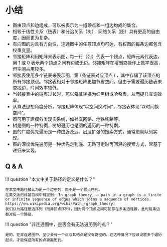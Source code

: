# 小结

- 图由顶点和边组成，可以被表示为一组顶点和一组边构成的集合。
- 相较于线性关系（链表）和分治关系（树），网络关系（图）具有更高的自由度，因而更为复杂。
- 有向图的边具有方向性，连通图中的任意顶点均可达，有权图的每条边都包含权重变量。
- 邻接矩阵利用矩阵来表示图，每一行（列）代表一个顶点，矩阵元素代表边，用 $1$ 或 $0$ 表示两个顶点之间有边或无边。邻接矩阵在增删查操作上效率很高，但空间占用较多。
- 邻接表使用多个链表来表示图，第 $i$ 条链表对应顶点 $i$ ，其中存储了该顶点的所有邻接顶点。邻接表相对于邻接矩阵更加节省空间，但由于需要遍历链表来查找边，时间效率较低。
- 当邻接表中的链表过长时，可以将其转换为红黑树或哈希表，从而提升查询效率。
- 从算法思想角度分析，邻接矩阵体现“以空间换时间”，邻接表体现“以时间换空间”。
- 图可用于建模各类现实系统，如社交网络、地铁线路等。
- 树是图的一种特例，树的遍历也是图的遍历的一种特例。
- 图的广度优先遍历是一种由近及远、层层扩张的搜索方式，通常借助队列实现。
- 图的深度优先遍历是一种优先走到底、无路可走时再回溯的搜索方式，常基于递归来实现。


## Q & A

!!! question "本文中关于路径的定义是什么？"

    在本文中路径被认为是一个边序列，而不是一个顶点序列。
    在英文版的维基百科中有提到: In graph theory, a path in a graph is a finite or infinite sequence of edges which joins a sequence of vertices.
    https://en.wikipedia.org/wiki/Path_(graph_theory)
    我们认为路径是边序列（而非顶点序列），因为两个顶点之间可能存在多条边连接，此时每条边都对应一个路径。

!!! question "非连通图中，是否会有无法遍历到的点？"
    
    是的，在非连通图中，至少会有一个点与其他点是没有路径的。在这种情况下应该设置多个遍历起点，才能保证所有的点被遍历到。
